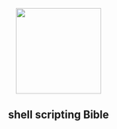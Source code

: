 <p align="center">
    <img 
    src="https://raw.githubusercontent.com/odb/official-bash-logo/master/assets/Logos/Icons/PNG/512x512.png" 
    alt="" width="170px">
</p>

<h2 align="center">shell scripting Bible</h2>

